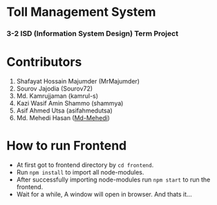 # Toll Management System

### 3-2 ISD (Information System Design) Term Project

# Contributors

1. Shafayat Hossain Majumder (MrMajumder)
2. Sourov Jajodia (Sourov72)
3. Md. Kamrujjaman (kamrul-s)
4. Kazi Wasif Amin Shammo (shammya)
5. Asif Ahmed Utsa (asifahmedutsa)
6. Md. Mehedi Hasan ([Md-Mehedi](https://github.com/md-mehedi))

# How to run Frontend

- At first got to frontend directory by `cd frontend`.
- Run `npm install` to import all node-modules.
- After successfully importing node-modules run `npm start` to run the frontend.
- Wait for a while, A window will open in browser. And thats it...
